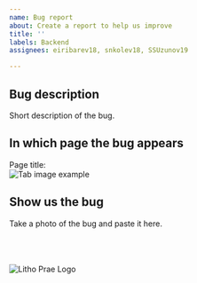 ```yaml
---
name: Bug report
about: Create a report to help us improve
title: ''
labels: Backend
assignees: eiribarev18, snkolev18, SSUzunov19

---
```


## Bug description ##
Short description of the bug.
## In which page the bug appears ##
Page title: 
<br>
<img src = "https://cdn.discordapp.com/attachments/775422843990048818/788497528479940608/unknown.png" alt = "Tab image example">
## Show us the bug ##
Take a photo of the bug and paste it here.



<br>
<br>
<br>
<img src = "https://media.discordapp.net/attachments/850393971335495712/851139226129137674/Screenshot_2021-06-06_193906-removebg-preview_1.png?width=394&height=165" alt = "Litho Prae Logo">
